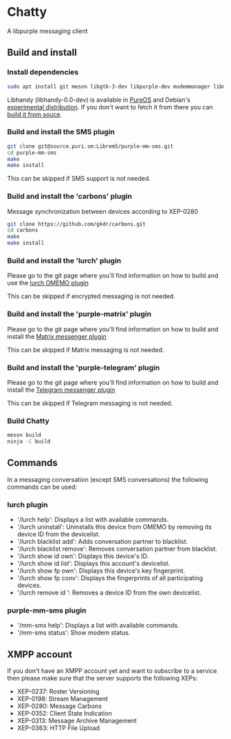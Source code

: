 # Chatty

A libpurple messaging client


## Build and install

### Install dependencies

``` bash
sudo apt install git meson libgtk-3-dev libpurple-dev modemmanager libmxml-dev libxml2-dev libsqlite3-dev libgcrypt20-dev libhandy-0.0-dev libebook-contacts1.2-dev
```

Libhandy (libhandy-0.0-dev) is available in [PureOS][0] and  Debian's
[experimental distribution][1].  If you don't want to fetch it from there you
can [build it from souce][2].

### Build and install the SMS plugin
``` bash
git clone git@source.puri.sm:Librem5/purple-mm-sms.git
cd purple-mm-sms
make
make install
```

This can be skipped if SMS support is not needed.

### Build and install the 'carbons' plugin
Message synchronization between devices according to XEP-0280

``` bash
git clone https://github.com/gkdr/carbons.git
cd carbons
make
make install
```

### Build and install the 'lurch' plugin
Please go to the git page where you'll find information on how to build and use the
[lurch OMEMO plugin](https://github.com/gkdr/lurch)

This can be skipped if encrypted messaging is not needed.


### Build and install the 'purple-matrix' plugin
Please go to the git page where you'll find information on how to build and install the
[Matrix messenger plugin](https://github.com/matrix-org/purple-matrix)

This can be skipped if Matrix messaging is not needed.


### Build and install the 'purple-telegram' plugin
Please go to the git page where you'll find information on how to build and install the
[Telegram messenger plugin](https://github.com/majn/telegram-purple)

This can be skipped if Telegram messaging is not needed.


### Build Chatty
``` bash
meson build
ninja -C build
```

## Commands

In a messaging conversation (except SMS conversations) the following commands can be used:

### lurch plugin

- '/lurch help': Displays a list with available commands.
- '/lurch uninstall': Uninstalls this device from OMEMO by removing its device ID from the devicelist.
- '/lurch blacklist add': Adds conversation partner to blacklist.
- '/lurch blacklist remove': Removes conversation partner from blacklist.
- '/lurch show id own': Displays this device's ID.
- '/lurch show id list': Displays this account's devicelist.
- '/lurch show fp own': Displays this device's key fingerprint.
- '/lurch show fp conv': Displays the fingerprints of all participating devices.
- '/lurch remove id <id>': Removes a device ID from the own devicelist.


### purple-mm-sms plugin

- '/mm-sms help': Displays a list with available commands.
- '/mm-sms status': Show modem status.


## XMPP account

If you don't have an XMPP account yet and want to subscribe to a service then please make sure that the server supports the following XEPs:

- XEP-0237: Roster Versioning
- XEP-0198: Stream Management
- XEP-0280: Message Carbons
- XEP-0352: Client State Indication
- XEP-0313: Message Archive Management
- XEP-0363: HTTP File Upload

[0]: http://software.pureos.net/search_pkg?term=libhandy-0.0-dev
[1]: https://packages.debian.org/search?keywords=libhandy-0.0-dev
[2]: https://source.puri.sm/Librem5/libhandy
